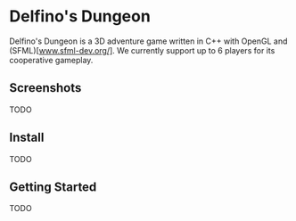 
# Delfino's Dungeon

Delfino's Dungeon is a 3D adventure game written in C++ with OpenGL and 
(SFML)[www.sfml-dev.org/]. We currently support up to 6 players for its
cooperative gameplay.

## Screenshots
TODO

## Install
TODO

## Getting Started
TODO
